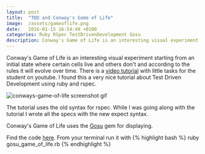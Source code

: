 ```yaml
---
layout: post
title:  "TDD and Conway's Game of Life"
image:  /assets/gameoflife.png
date:   2016-01-15 16:54:49 +0100
categories: Ruby RSpec TestDrivenDevelopment Gosu
description: Conway's Game of Life is an interesting visual experiment starting from an initial state where certain cells live and others don't and according to the rules it will evolve over time.
---
```

Conway's Game of Life is an interesting visual experiment starting from an initial state where certain cells live and others don't and according to the rules it will evolve over time. There is a [video tutorial][gameoflife-tutorial] with little tasks for the student on youtube. I found this a very nice tutorial about Test Driven Development using ruby and rspec.

![conways-game-of-life screenshot gif](/assets/game_of_life.gif)

The tutorial uses the old syntax for rspec. While I was going along with the tutorial I wrote all the specs with the new expect syntax.

Conway's Game of Life uses the [Gosu][gosu] gem for displaying.

Find the code [here][gameoflife-github]. From your terminal run it with
{% highlight bash %}
  ruby gosu_game_of_life.rb
{% endhighlight %}

[gameoflife-tutorial]: https://www.youtube.com/watch?v=iLXO2FLPulI
[gameoflife-github]: https://github.com/lisbethmarianne/game_of_life
[gosu]: https://github.com/gosu/gosu
